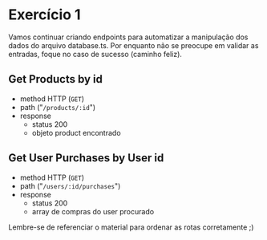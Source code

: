 # Exercício 1
Vamos continuar criando endpoints para automatizar a manipulação dos dados do arquivo database.ts.
Por enquanto não se preocupe em validar as entradas, foque no caso de sucesso (caminho feliz).

## Get Products by id
- method HTTP (`GET`)
- path ("`/products/:id`")
- response
    - status 200
    - objeto product encontrado

## Get User Purchases by User id
- method HTTP (`GET`)
- path ("`/users/:id/purchases`")
- response
    - status 200
    - array de compras do user procurado


Lembre-se de referenciar o material para ordenar as rotas corretamente ;)
